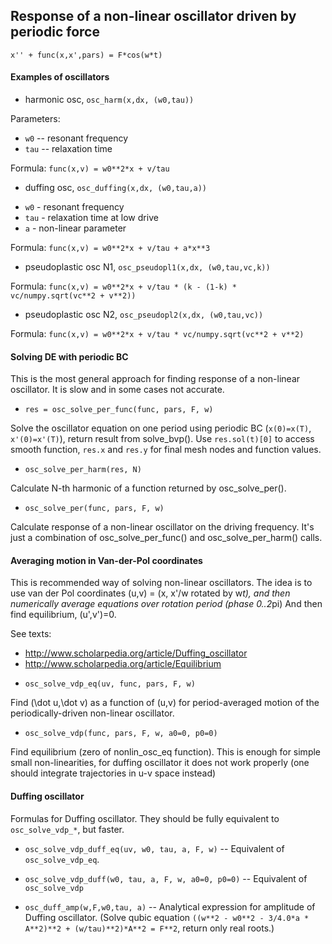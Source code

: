 ## Response of a non-linear oscillator driven by periodic force

```
x'' + func(x,x',pars) = F*cos(w*t)
```

#### Examples of oscillators

* harmonic osc, `osc_harm(x,dx, (w0,tau))`

Parameters: 
- `w0` -- resonant frequency
- `tau` -- relaxation time

Formula: `func(x,v) = w0**2*x + v/tau`

* duffing osc, `osc_duffing(x,dx, (w0,tau,a))`

- `w0`  - resonant frequency
- `tau` - relaxation time at low drive
- `a`   - non-linear parameter

Formula: `func(x,v) = w0**2*x + v/tau + a*x**3`

* pseudoplastic osc N1, `osc_pseudopl1(x,dx, (w0,tau,vc,k))`

Formula: `func(x,v) = w0**2*x + v/tau * (k - (1-k) * vc/numpy.sqrt(vc**2 + v**2))`

* pseudoplastic osc N2, `osc_pseudopl2(x,dx, (w0,tau,vc))`

Formula: `func(x,v) = w0**2*x + v/tau * vc/numpy.sqrt(vc**2 + v**2)`



#### Solving DE with periodic BC

This is the most general approach for finding response of a non-linear oscillator.
It is slow and in some cases not accurate.

* `res = osc_solve_per_func(func, pars, F, w)`

Solve the oscillator equation on one period using periodic BC (`x(0)=x(T)`, `x'(0)=x'(T)`), return
result from solve_bvp(). Use `res.sol(t)[0]` to access smooth function, `res.x` and `res.y` for
final mesh nodes and function values.


* `osc_solve_per_harm(res, N)`

Calculate N-th harmonic of a function returned by osc_solve_per().


* `osc_solve_per(func, pars, F, w)`

Calculate response of a non-linear oscillator on the driving frequency.
It's just a combination of osc_solve_per_func() and osc_solve_per_harm() calls.


#### Averaging motion in Van-der-Pol coordinates

This is recommended way of solving non-linear oscillators. The idea is to
use van der Pol coordinates (u,v) = (x, x'/w rotated by w*t), and then
numerically average equations over rotation period (phase 0..2*pi) And
then find equilibrium, (u',v')=0.

See texts:
- http://www.scholarpedia.org/article/Duffing_oscillator
- http://www.scholarpedia.org/article/Equilibrium

* `osc_solve_vdp_eq(uv, func, pars, F, w)`

Find (\dot u,\dot v) as a function of (u,v) for period-averaged motion of
the periodically-driven non-linear oscillator.

* `osc_solve_vdp(func, pars, F, w, a0=0, p0=0)`

Find equilibrium (zero of nonlin_osc_eq function).
This is enough for simple small non-linearities,
for duffing oscillator it does not work properly
(one should integrate trajectories in u-v space instead)

#### Duffing oscillator

Formulas for Duffing oscillator. They should be fully equivalent to `osc_solve_vdp_*`,
but faster.

* `osc_solve_vdp_duff_eq(uv, w0, tau, a, F, w)` -- Equivalent of `osc_solve_vdp_eq`.

* `osc_solve_vdp_duff(w0, tau, a, F, w, a0=0, p0=0)` -- Equivalent of `osc_solve_vdp`

* `osc_duff_amp(w,F,w0,tau, a)` -- Analytical expression for amplitude of Duffing oscillator.
(Solve qubic equation `((w**2 - w0**2 - 3/4.0*a * A**2)**2 + (w/tau)**2)*A**2 = F**2`,
return only real roots.)

